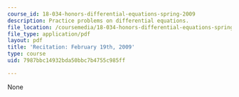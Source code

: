 ```yaml
---
course_id: 18-034-honors-differential-equations-spring-2009
description: Practice problems on differential equations.
file_location: /coursemedia/18-034-honors-differential-equations-spring-2009/7987bbc14932bda50bbc7b4755c985ff_MIT18_034s09_rec04_2_19.pdf
file_type: application/pdf
layout: pdf
title: 'Recitation: February 19th, 2009'
type: course
uid: 7987bbc14932bda50bbc7b4755c985ff

---
```

None